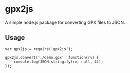 # gpx2js

A simple node.js package for converting GPX files to JSON.

## Usage

```
var gpx2js = require('gpx2js');

gpx2js.convert('./demo.gpx', function(rv) {
    console.log(JSON.stringify(rv, null, 4));
});

```
